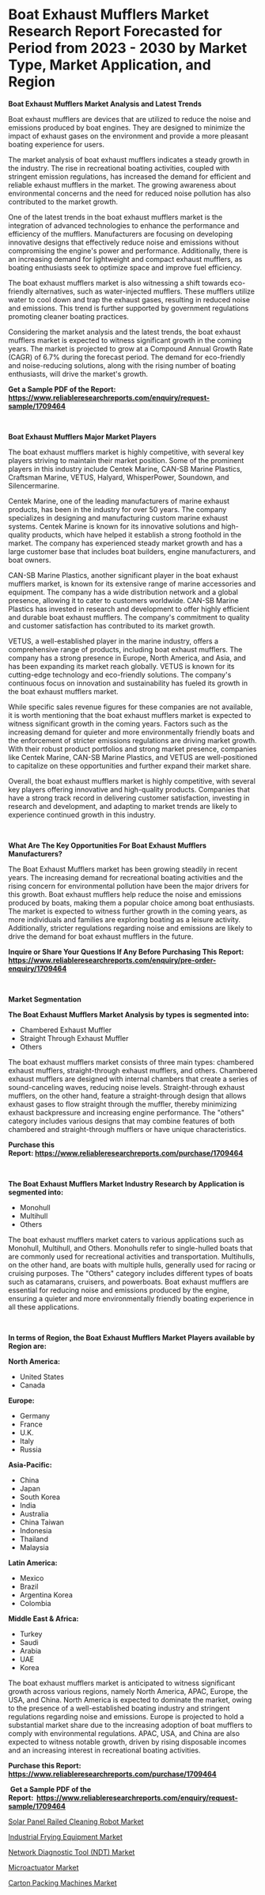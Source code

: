 <p><h1>Boat Exhaust Mufflers Market Research Report Forecasted for Period from 2023 -  2030 by Market Type, Market Application, and Region</h1></p><p><strong>Boat Exhaust Mufflers Market Analysis and Latest Trends</strong></p>
<p><p>Boat exhaust mufflers are devices that are utilized to reduce the noise and emissions produced by boat engines. They are designed to minimize the impact of exhaust gases on the environment and provide a more pleasant boating experience for users.</p><p>The market analysis of boat exhaust mufflers indicates a steady growth in the industry. The rise in recreational boating activities, coupled with stringent emission regulations, has increased the demand for efficient and reliable exhaust mufflers in the market. The growing awareness about environmental concerns and the need for reduced noise pollution has also contributed to the market growth.</p><p>One of the latest trends in the boat exhaust mufflers market is the integration of advanced technologies to enhance the performance and efficiency of the mufflers. Manufacturers are focusing on developing innovative designs that effectively reduce noise and emissions without compromising the engine's power and performance. Additionally, there is an increasing demand for lightweight and compact exhaust mufflers, as boating enthusiasts seek to optimize space and improve fuel efficiency.</p><p>The boat exhaust mufflers market is also witnessing a shift towards eco-friendly alternatives, such as water-injected mufflers. These mufflers utilize water to cool down and trap the exhaust gases, resulting in reduced noise and emissions. This trend is further supported by government regulations promoting cleaner boating practices.</p><p>Considering the market analysis and the latest trends, the boat exhaust mufflers market is expected to witness significant growth in the coming years. The market is projected to grow at a Compound Annual Growth Rate (CAGR) of 6.7% during the forecast period. The demand for eco-friendly and noise-reducing solutions, along with the rising number of boating enthusiasts, will drive the market's growth.</p></p>
<p><strong>Get a Sample PDF of the Report:&nbsp; <a href="https://www.reliableresearchreports.com/enquiry/request-sample/1709464">https://www.reliableresearchreports.com/enquiry/request-sample/1709464</a></strong></p>
<p>&nbsp;</p>
<p><strong>Boat Exhaust Mufflers Major Market Players</strong></p>
<p><p>The boat exhaust mufflers market is highly competitive, with several key players striving to maintain their market position. Some of the prominent players in this industry include Centek Marine, CAN-SB Marine Plastics, Craftsman Marine, VETUS, Halyard, WhisperPower, Soundown, and Silencermarine.</p><p>Centek Marine, one of the leading manufacturers of marine exhaust products, has been in the industry for over 50 years. The company specializes in designing and manufacturing custom marine exhaust systems. Centek Marine is known for its innovative solutions and high-quality products, which have helped it establish a strong foothold in the market. The company has experienced steady market growth and has a large customer base that includes boat builders, engine manufacturers, and boat owners.</p><p>CAN-SB Marine Plastics, another significant player in the boat exhaust mufflers market, is known for its extensive range of marine accessories and equipment. The company has a wide distribution network and a global presence, allowing it to cater to customers worldwide. CAN-SB Marine Plastics has invested in research and development to offer highly efficient and durable boat exhaust mufflers. The company's commitment to quality and customer satisfaction has contributed to its market growth.</p><p>VETUS, a well-established player in the marine industry, offers a comprehensive range of products, including boat exhaust mufflers. The company has a strong presence in Europe, North America, and Asia, and has been expanding its market reach globally. VETUS is known for its cutting-edge technology and eco-friendly solutions. The company's continuous focus on innovation and sustainability has fueled its growth in the boat exhaust mufflers market.</p><p>While specific sales revenue figures for these companies are not available, it is worth mentioning that the boat exhaust mufflers market is expected to witness significant growth in the coming years. Factors such as the increasing demand for quieter and more environmentally friendly boats and the enforcement of stricter emissions regulations are driving market growth. With their robust product portfolios and strong market presence, companies like Centek Marine, CAN-SB Marine Plastics, and VETUS are well-positioned to capitalize on these opportunities and further expand their market share.</p><p>Overall, the boat exhaust mufflers market is highly competitive, with several key players offering innovative and high-quality products. Companies that have a strong track record in delivering customer satisfaction, investing in research and development, and adapting to market trends are likely to experience continued growth in this industry.</p></p>
<p>&nbsp;</p>
<p><strong>What Are The Key Opportunities For Boat Exhaust Mufflers Manufacturers?</strong></p>
<p><p>The Boat Exhaust Mufflers market has been growing steadily in recent years. The increasing demand for recreational boating activities and the rising concern for environmental pollution have been the major drivers for this growth. Boat exhaust mufflers help reduce the noise and emissions produced by boats, making them a popular choice among boat enthusiasts. The market is expected to witness further growth in the coming years, as more individuals and families are exploring boating as a leisure activity. Additionally, stricter regulations regarding noise and emissions are likely to drive the demand for boat exhaust mufflers in the future.</p></p>
<p><strong>Inquire or Share Your Questions If Any Before Purchasing This Report: <a href="https://www.reliableresearchreports.com/enquiry/pre-order-enquiry/1709464">https://www.reliableresearchreports.com/enquiry/pre-order-enquiry/1709464</a></strong></p>
<p>&nbsp;</p>
<p><strong>Market Segmentation</strong></p>
<p><strong>The Boat Exhaust Mufflers Market Analysis by types is segmented into:</strong></p>
<p><ul><li>Chambered Exhaust Muffler</li><li>Straight Through Exhaust Muffler</li><li>Others</li></ul></p>
<p><p>The boat exhaust mufflers market consists of three main types: chambered exhaust mufflers, straight-through exhaust mufflers, and others. Chambered exhaust mufflers are designed with internal chambers that create a series of sound-canceling waves, reducing noise levels. Straight-through exhaust mufflers, on the other hand, feature a straight-through design that allows exhaust gases to flow straight through the muffler, thereby minimizing exhaust backpressure and increasing engine performance. The "others" category includes various designs that may combine features of both chambered and straight-through mufflers or have unique characteristics.</p></p>
<p><strong>Purchase this Report:&nbsp;<a href="https://www.reliableresearchreports.com/purchase/1709464">https://www.reliableresearchreports.com/purchase/1709464</a></strong></p>
<p>&nbsp;</p>
<p><strong>The Boat Exhaust Mufflers Market Industry Research by Application is segmented into:</strong></p>
<p><ul><li>Monohull</li><li>Multihull</li><li>Others</li></ul></p>
<p><p>The boat exhaust mufflers market caters to various applications such as Monohull, Multihull, and Others. Monohulls refer to single-hulled boats that are commonly used for recreational activities and transportation. Multihulls, on the other hand, are boats with multiple hulls, generally used for racing or cruising purposes. The "Others" category includes different types of boats such as catamarans, cruisers, and powerboats. Boat exhaust mufflers are essential for reducing noise and emissions produced by the engine, ensuring a quieter and more environmentally friendly boating experience in all these applications.</p></p>
<p>&nbsp;</p>
<p><strong>In terms of Region, the Boat Exhaust Mufflers Market Players available by Region are:</strong></p>
<p>
    <p> <strong> North America: </strong>
        <ul>
            <li>United States</li>
            <li>Canada</li>
        </ul>
        </p> 
    <p> <strong> Europe: </strong>
        <ul>
            <li>Germany</li>
            <li>France</li>
            <li>U.K.</li>
            <li>Italy</li>
            <li>Russia</li>
        </ul>
        </p> 
    <p> <strong> Asia-Pacific: </strong>
        <ul>
            <li>China</li>
            <li>Japan</li>
            <li>South Korea</li>
            <li>India</li>
            <li>Australia</li>
            <li>China Taiwan</li>
            <li>Indonesia</li>
            <li>Thailand</li>
            <li>Malaysia</li>
        </ul>
        </p> 
    <p> <strong> Latin America: </strong>
        <ul>
            <li>Mexico</li>
            <li>Brazil</li>
            <li>Argentina Korea</li>
            <li>Colombia</li>
        </ul>
        </p> 
    <p> <strong> Middle East & Africa: </strong>
        <ul>
            <li>Turkey</li>
            <li>Saudi</li>
            <li>Arabia</li>
            <li>UAE</li>
            <li>Korea</li>
        </ul>
    </p>
    </p>
<p><p>The boat exhaust mufflers market is anticipated to witness significant growth across various regions, namely North America, APAC, Europe, the USA, and China. North America is expected to dominate the market, owing to the presence of a well-established boating industry and stringent regulations regarding noise and emissions. Europe is projected to hold a substantial market share due to the increasing adoption of boat mufflers to comply with environmental regulations. APAC, USA, and China are also expected to witness notable growth, driven by rising disposable incomes and an increasing interest in recreational boating activities.</p></p>
<p><strong>Purchase this Report: <a href="https://www.reliableresearchreports.com/purchase/1709464">https://www.reliableresearchreports.com/purchase/1709464</a></strong></p>
<p>&nbsp;<strong>Get a Sample PDF of the Report:&nbsp;&nbsp;<a href="https://www.reliableresearchreports.com/enquiry/request-sample/1709464">https://www.reliableresearchreports.com/enquiry/request-sample/1709464</a></strong></p>
<p><strong></strong></p>
<p><p><a href="https://medium.com/@taraktanay7654/solar-panel-railed-cleaning-robot-market-insights-into-market-cagr-market-trends-and-growth-e659d6e1f478">Solar Panel Railed Cleaning Robot Market</a></p><p><a href="https://medium.com/@jinkhatum1452/industrial-frying-equipment-market-insight-market-trends-growth-forecasted-from-2023-to-2030-49c1e8eb4381">Industrial Frying Equipment Market</a></p><p><a href="https://github.com/sofyaavrova/Market-Research-Report-List-1/blob/main/network-diagnostic-tool-ndt-market.md">Network Diagnostic Tool (NDT) Market</a></p><p><a href="https://github.com/merzlyukov93/Market-Research-Report-List-1/blob/main/microactuator-market.md">Microactuator Market</a></p><p><a href="https://medium.com/@zaidjeet11730/decoding-carton-packing-machines-market-metrics-market-share-trends-and-growth-patterns-4e7057774e41">Carton Packing Machines Market</a></p></p>